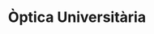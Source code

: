 ---
title: "Òptica Universitària"
url: /lhospitalet-de-llobregat/optica-universitaria/
shop: Optiker
---
